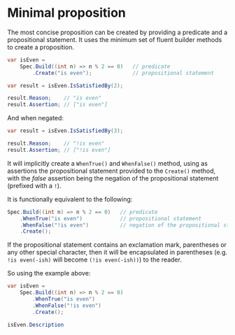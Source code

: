 ﻿# Minimal proposition
The most concise proposition can be created by providing a predicate and a propositional statement.
It uses the minimum set of fluent builder methods to create a proposition.

```csharp
var isEven =
    Spec.Build((int n) => n % 2 == 0)   // predicate
        .Create("is even");             // propositional statement

var result = isEven.IsSatisfiedBy(2);

result.Reason;    // "is even"
result.Assertion; // ["is even"]
```

And when negated:

```csharp
var result = isEven.IsSatisfiedBy(3);

result.Reason;    // "!is even"
result.Assertion; // ["!is even"]
```

It will implicitly create a `WhenTrue()` and `WhenFalse()` method, using as assertions the propositional statement 
provided to the `Create()` method, with the _false_ assertion being the negation of the propositional statement (prefixed with a `!`).

It is functionally equivalent to the following:

```csharp
Spec.Build((int n) => n % 2 == 0)   // predicate
    .WhenTrue("is even")            // propositional statement
    .WhenFalse("!is even")          // negation of the propositional statement
    .Create();
```

If the propositional statement contains an exclamation mark, parentheses or any other special character, then it 
will be encapsulated in parentheses (e.g. `!is even(-ish)` will become `(!is even(-ish))`) to the reader.

So using the example above:
```csharp
var isEven =
    Spec.Build((int n) => n % 2 == 0)  
        .WhenTrue("is even")           
        .WhenFalse("!is even")         
        .Create();

isEven.Description
```
